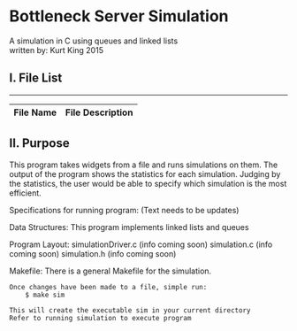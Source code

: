 # Bottleneck Server Simulation

A simulation in C using queues and linked lists<br>
written by: Kurt King 2015

## I. File List
------------
| File Name | File Description |
| --------- | ---------------- | 

## II. Purpose
This program takes widgets from a file and runs simulations on them. The output of the program
shows the statistics for each simulation. Judging by the statistics, the user would be able to
specify which simulation is the most efficient.



Specifications for running program:
    (Text needs to be updates)

Data Structures:
    This program implements linked lists and queues

Program Layout:
    simulationDriver.c
        (info coming soon)
    simulation.c
        (info coming soon)
    simulation.h
        (info coming soon)

Makefile:
    There is a general Makefile for the simulation.

    Once changes have been made to a file, simple run:
        $ make sim

    This will create the executable sim in your current directory
    Refer to running simulation to execute program
